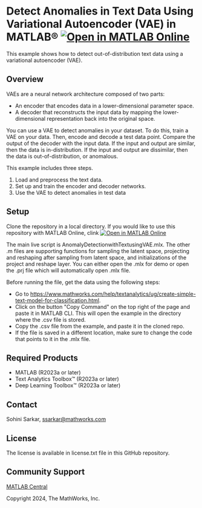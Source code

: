 # Detect Anomalies in Text Data Using Variational Autoencoder (VAE) in MATLAB® [![Open in MATLAB Online](https://www.mathworks.com/images/responsive/global/open-in-matlab-online.svg)](https://matlab.mathworks.com/open/github/v1?repo=matlab-deep-learning/anomaly-detection-with-text-variational-autoencoder)

This example shows how to detect out-of-distribution text data using a variational autoencoder (VAE).
 

## Overview
VAEs are a neural network architecture composed of two parts:
* An encoder that encodes data in a lower-dimensional parameter space.
* A decoder that reconstructs the input data by mapping the lower-dimensional representation back into the original space.
 
You can use a VAE to detect anomalies in your dataset. To do this, train a VAE on your data. Then, encode and decode a test data point. Compare the output of the decoder with the input data. If the input and output are similar, then the data is in-distribution. If the input and output are dissimilar, then the data is out-of-distribution, or anomalous.

This example includes three steps.
1.	Load and preprocess the text data.
2.	Set up and train the encoder and decoder networks.
3.	Use the VAE to detect anomalies in test data


## Setup
Clone the repository in a local directory. If you would like to use this repository with MATLAB Online, clink [![Open in MATLAB Online](https://www.mathworks.com/images/responsive/global/open-in-matlab-online.svg)](https://matlab.mathworks.com/open/github/v1?repo=matlab-deep-learning/anomaly-detection-with-text-variational-autoencoder)

The main live script is AnomalyDetectionwithTextusingVAE.mlx. The other .m files are supporting functions for sampling the latent space, projecting and reshaping after sampling from latent space, and initializations of the project and reshape layer. You can either open the .mlx for demo or open the .prj file which will automatically open .mlx file. 

Before running the file, get the data using the following steps: 
- Go to https://www.mathworks.com/help/textanalytics/ug/create-simple-text-model-for-classification.html. 
- Click on the button "Copy Command" on the top right of the page and paste it in MATLAB CLI. This will open the example in the directory where the .csv file is stored. 
- Copy the .csv file from the example, and paste it in the cloned repo.
- If the file is saved in a different location, make sure to change the code that points to it in the .mlx file.

## Required Products
- MATLAB (R2023a or later) 
- Text Analytics Toolbox&trade; (R2023a or later)
- Deep Learning Toolbox&trade; (R2023a or later)

## Contact
Sohini Sarkar, ssarkar@mathworks.com

## License
The license is available in license.txt file in this GitHub repository.

## Community Support
[MATLAB Central](https://www.mathworks.com/matlabcentral)


Copyright 2024, The MathWorks, Inc.



